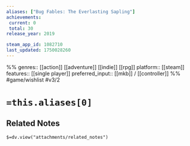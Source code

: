 ```yaml
---
aliases: ["Bug Fables: The Everlasting Sapling"]
achievements:
 current: 0
 total: 30
release_year: 2019

steam_app_id: 1082710
last_updated: 1750028260
---
```

%%
genres:: [[action]] [[adventure]] [[indie]] [[rpg]]
platform:: [[steam]]
features:: [[single player]]
preferred_input:: [[mkb]] / [[controller]]
%%
#game/wishlist
#v3/2

# `=this.aliases[0]`
## Related Notes
`$=dv.view("attachments/related_notes")`